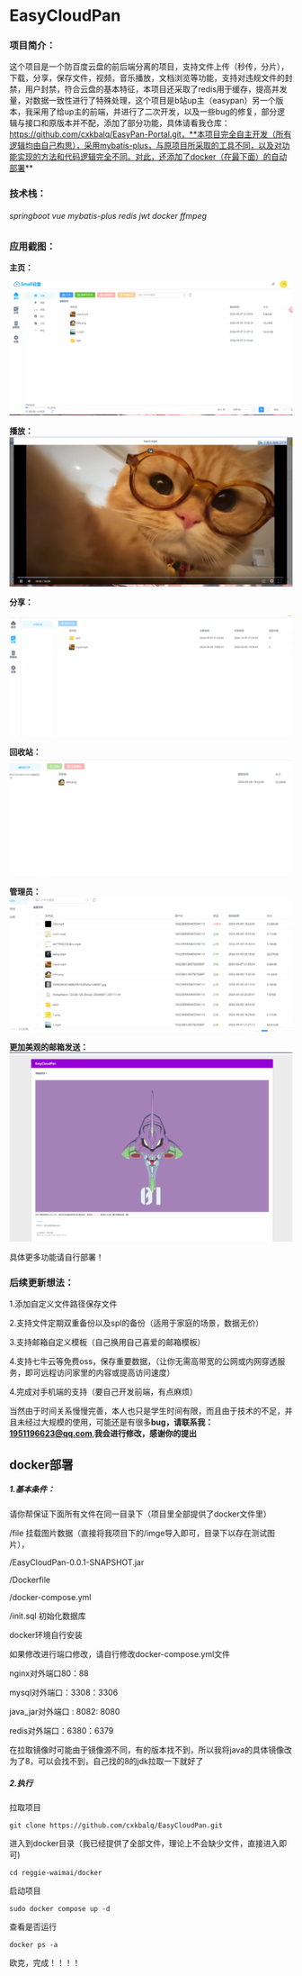 # EasyCloudPan



### 项目简介：

​      这个项目是一个防百度云盘的前后端分离的项目，支持文件上传（秒传，分片），下载，分享，保存文件，视频，音乐播放，文档浏览等功能，支持对违规文件的封禁，用户封禁，符合云盘的基本特征，本项目还采取了redis用于缓存，提高并发量，对数据一致性进行了特殊处理，这个项目是b站up主（easypan）另一个版本，我采用了给up主的前端，并进行了二次开发，以及一些bug的修复，部分逻辑与接口和原版本并不配，添加了部分功能，具体请看我仓库：https://github.com/cxkbalq/EasyPan-Portal.git，**本项目完全自主开发（所有逻辑均由自己构思），采用mybatis-plus，与原项目所采取的工具不同，以及对功能实现的方法和代码逻辑完全不同。对此，还添加了docker（在最下面）的自动部署**



### 技术栈：

###### springboot    vue    mybatis-plus   redis   jwt  docker  ffmpeg



### 应用截图：



**主页：**

![1](https://github.com/cxkbalq/EasyCloudPan/blob/master/image/1.png)



**播放：**![2](image\2.png)



**分享：**

![3](image\3.png)



**回收站：![2](image\4.png)**

**管理员：**![2](image\5.png)



**更加美观的邮箱发送：**![2](image\6.png)





具体更多功能请自行部署！





### 后续更新想法：

1.添加自定义文件路径保存文件

2.支持文件定期双重备份以及spl的备份（适用于家庭的场景，数据无价）

3.支持邮箱自定义模板（自己换用自己喜爱的邮箱模板）

4.支持七牛云等免费oss，保存重要数据，（让你无需高带宽的公网或内网穿透服务，即可远程访问家里的内容或提高访问速度）

4.完成对手机端的支持（要自己开发前端，有点麻烦）



当然由于时间关系慢慢完善，本人也只是学生时间有限，而且由于技术的不足，并且未经过大规模的使用，可能还是有很多**bug，请联系我：1951196623@qq.com**,**我会进行修改，感谢你的提出**



## docker部署



##### 1.基本条件：



请你帮保证下面所有文件在同一目录下（项目里全部提供了docker文件里）

/file 挂载图片数据（直接将我项目下的/imge导入即可，目录下以存在测试图片），

/EasyCloudPan-0.0.1-SNAPSHOT.jar

/Dockerfile

/docker-compose.yml

/init.sql 初始化数据库

docker环境自行安装

如果修改进行端口修改，请自行修改docker-compose.yml文件

nginx对外端口80：88

mysql对外端口：3308：3306

java_jar对外端口 : 8082: 8080

redis对外端口：6380：6379



在拉取镜像时可能由于镜像源不同，有的版本找不到，所以我将java的具体镜像改为了8，可以会找不到，自己找的8的jdk拉取一下就好了

##### 2.执行



拉取项目

```
git clone https://github.com/cxkbalq/EasyCloudPan.git
```



进入到docker目录（我已经提供了全部文件，理论上不会缺少文件，直接进入即可)

```
cd reggie-waimai/docker
```



启动项目

```
sudo docker compose up -d
```



查看是否运行

```
docker ps -a
```



欧克，完成！！！！
